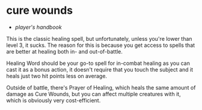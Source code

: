 # <red>cure wounds</red>

- *player's handbook*

This is the classic healing spell, but unfortunately, unless you're lower than level 3, it sucks. The reason for this is because you get access to spells that are better at healing both in- and out-of-battle.

Healing Word should be your go-to spell for in-combat healing as you can cast it as a bonus action, it doesn't require that you touch the subject and it heals just two hit points less on average.

Outside of battle, there's Prayer of Healing, which heals the same amount of damage as Cure Wounds, but you can affect multiple creatures with it, which is obviously very cost-efficient.
